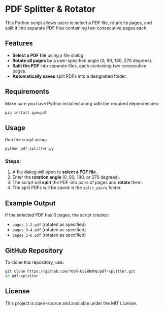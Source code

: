 # PDF Splitter & Rotator

This Python script allows users to select a PDF file, rotate its pages, and split it into separate PDF files containing two consecutive pages each.

## Features
- **Select a PDF file** using a file dialog.
- **Rotate all pages** by a user-specified angle (0, 90, 180, 270 degrees).
- **Split the PDF** into separate files, each containing two consecutive pages.
- **Automatically saves** split PDFs into a designated folder.

## Requirements
Make sure you have Python installed along with the required dependencies:

```bash
pip install pymupdf
```

## Usage
Run the script using:

```bash
python pdf_splitter.py
```

### Steps:
1. A file dialog will open to **select a PDF file**.
2. Enter the **rotation angle** (0, 90, 180, or 270 degrees).
3. The script will **split** the PDF into pairs of pages and **rotate** them.
4. The split PDFs will be saved in the `split_pairs` folder.

## Example Output
If the selected PDF has 6 pages, the script creates:
- `pages_1-2.pdf` (rotated as specified)
- `pages_3-4.pdf` (rotated as specified)
- `pages_5-6.pdf` (rotated as specified)

## GitHub Repository
To clone this repository, use:

```bash
git clone https://github.com/YOUR-USERNAME/pdf-splitter.git
cd pdf-splitter
```

## License
This project is open-source and available under the MIT License.
